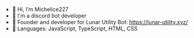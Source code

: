 - 👋 Hi, I’m Michelice227
- 🤖 I'm a discord bot developer
- 👑 Founder and developer for Lunar Utility Bot: https://lunar-utility.xyz/
- 📄 Languages: JavaScript, TypeScript, HTML, CSS
